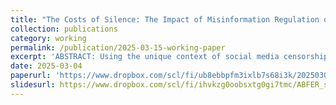 ```yaml
---
title: "The Costs of Silence: The Impact of Misinformation Regulation on Finfluencers and Corporate Information Environment"
collection: publications
category: working
permalink: /publication/2025-03-15-working-paper
excerpt: 'ABSTRACT: Using the unique context of social media censorship in China, we investigate how misinformation regulation on investor-focused social media platforms influences the behavior of platform influencers (i.e., finfluencers) and its subsequent effects on capital markets. Our findings reveal that misinformation regulation significantly increases account deletions among finfluencers, particularly those exhibiting a more negative tone prior to the regulation. Additionally, remaining finfluencers respond strategically by posting fewer messages and adopting a more positive tone in their content. Despite these behavioral adjustments, the regulation proves ineffective in enhancing the corporate information environment. This is evidenced by a decline in price informativeness, as reflected in weaker correlations between current stock prices and future earnings news, alongside heightened short-term market reactions to earnings announcements. Furthermore, we provide indirect evidence of potential regulatory capture amidst misinformation regulation. Overall, our results underscore the need for caution when implementing regulatory interventions on investor-focused social media platforms.'
date: 2025-03-04
paperurl: 'https://www.dropbox.com/scl/fi/ub8ebbpfm3ixlb7s68i3k/20250304_KE_CHI_The-Costs-of-Silence-The-Impact-of-Misinformation-Regulation-on-Finfluencers-and-Corporate-Information-Environment.pdf?rlkey=627lozquj73cwnfbndwsq8g0x&dl=0'
slidesurl: https://www.dropbox.com/scl/fi/ihvkzg0oobsxtg0gi7tmc/ABFER_slides.pdf?rlkey=nb1sycgzw1etyatbv1h73kc53&dl=0
---
```

